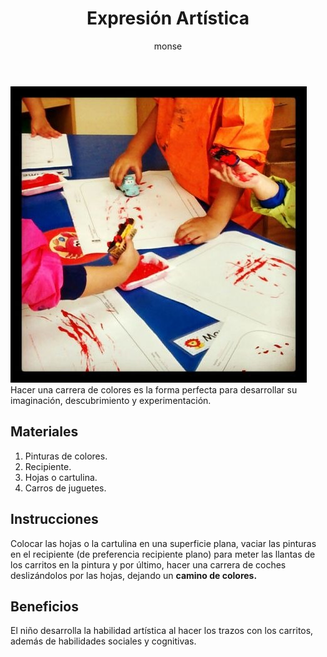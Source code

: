﻿---
layout: post
title:  "Expresión Artística"
tags: [corporal]
categories: [bebes, actividad]
author: monse
image: /assets/posts/2020-06-01-pinturas-con-carritos.jpeg
---
![Actividad de colores](/assets/posts/2020-06-01-pinturas-con-carritos.jpeg)
Hacer una carrera de colores es la forma perfecta para desarrollar su imaginación, descubrimiento y experimentación. 

## Materiales 

 1. Pinturas de colores. 
 2. Recipiente.
 3. Hojas o cartulina. 
 4. Carros de juguetes. 

## Instrucciones 

Colocar las hojas o la cartulina en una superficie plana, vaciar las pinturas en el recipiente (de preferencia recipiente plano) para meter las llantas de los carritos en la pintura y por último, hacer una carrera de coches deslizándolos por las hojas, dejando un **camino de colores.**


## Beneficios 

El niño desarrolla la habilidad artística al hacer los trazos con los carritos, además de habilidades sociales y cognitivas. 

